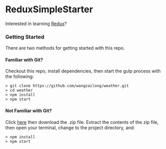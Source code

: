 # ReduxSimpleStarter

Interested in learning [Redux](https://www.udemy.com/react-redux/)?

### Getting Started

There are two methods for getting started with this repo.

#### Familiar with Git?
Checkout this repo, install dependencies, then start the gulp process with the following:

```
> git clone https://github.com/wangzailong/weather.git
> cd weather
> npm install
> npm start
```

#### Not Familiar with Git?
Click [here](https://www.udemy.com/react-redux/releases) then download the .zip file.  Extract the contents of the zip file, then open your terminal, change to the project directory, and:

```
> npm install
> npm start
```
